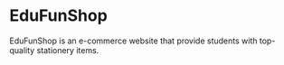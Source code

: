 # EduFunShop
EduFunShop is an e-commerce website that provide students with top-quality stationery items.

